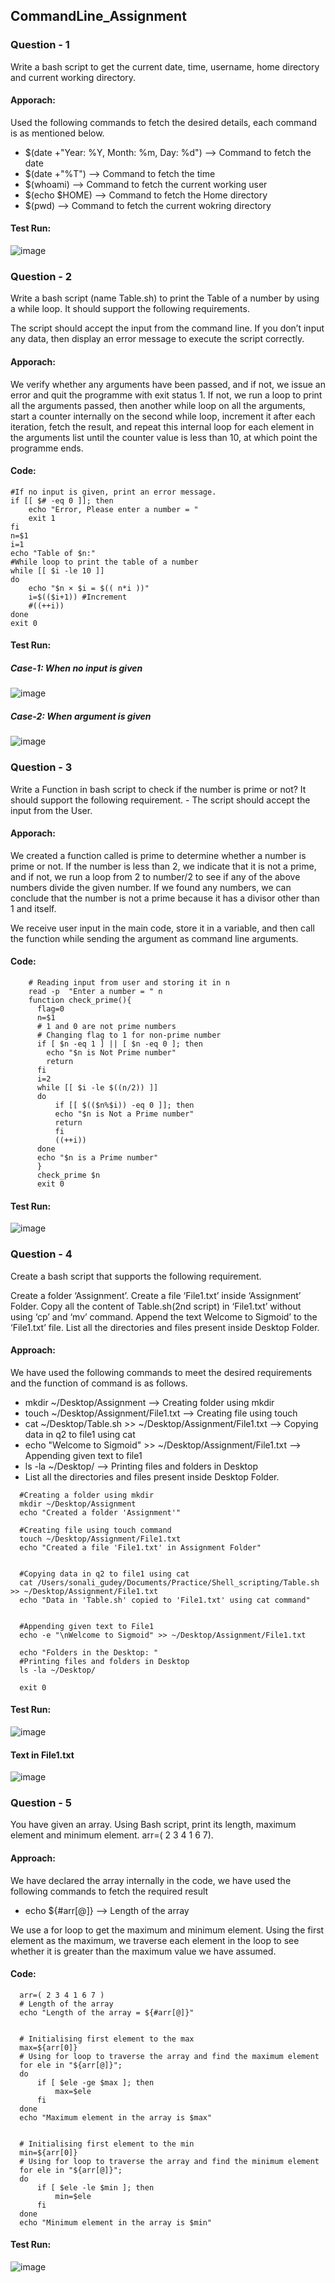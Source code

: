 ## CommandLine_Assignment

### Question - 1
Write a bash script to get the current date, time, username, home directory and current working directory.

#### Apporach:
Used the following commands to fetch the desired details, each command is as mentioned below.

* $(date +"Year: %Y, Month: %m, Day: %d")	--> Command to fetch the date
* $(date +"%T")	--> Command to fetch the time
* $(whoami) -->	Command to fetch the current working user
* $(echo $HOME)	--> Command to fetch the Home directory
* $(pwd) -->	Command to fetch the current wokring directory

#### Test Run:
![image](https://user-images.githubusercontent.com/123619701/216612605-ac71680c-9313-44b0-875a-9d73c2fe6944.png)


### Question - 2
Write a bash script (name Table.sh) to print the Table of a number by using a while loop. It should support the following requirements.

The script should accept the input from the command line.
If you don’t input any data, then display an error message to execute the script correctly.
#### Apporach:
We verify whether any arguments have been passed, and if not, we issue an error and quit the programme with exit status 1. If not, we run a loop to print all the arguments passed, then another while loop on all the arguments, start a counter internally on the second while loop, increment it after each iteration, fetch the result, and repeat this internal loop for each element in the arguments list until the counter value is less than 10, at which point the programme ends.


#### Code:

```
#If no input is given, print an error message.
if [[ $# -eq 0 ]]; then
    echo "Error, Please enter a number = "
    exit 1
fi
n=$1
i=1
echo "Table of $n:"
#While loop to print the table of a number
while [[ $i -le 10 ]]
do
    echo "$n × $i = $(( n*i ))"
    i=$(($i+1)) #Increment
    #((++i)) 
done
exit 0
```

#### Test Run:
##### Case-1: When no input is given
![image](https://user-images.githubusercontent.com/123619701/216614178-9de70c87-f24a-4042-9633-87aba02357c5.png)

##### Case-2: When argument is given
![image](https://user-images.githubusercontent.com/123619701/216614898-cd3d41a1-eab4-40f0-bfad-a428ed1acd48.png)

### Question - 3
Write a Function in bash script to check if the number is prime or not? It should support the following requirement. - The script should accept the input from the User.

#### Apporach:
We created a function called is prime to determine whether a number is prime or not. If the number is less than 2, we indicate that it is not a prime, and if not, we run a loop from 2 to number/2 to see if any of the above numbers divide the given number. If we found any numbers, we can conclude that the number is not a prime because it has a divisor other than 1 and itself.

We receive user input in the main code, store it in a variable, and then call the function while sending the argument as command line arguments.

#### Code:
```
    # Reading input from user and storing it in n
    read -p  "Enter a number = " n 
    function check_prime(){
      flag=0
      n=$1
      # 1 and 0 are not prime numbers
      # Changing flag to 1 for non-prime number
      if [ $n -eq 1 ] || [ $n -eq 0 ]; then
        echo "$n is Not Prime number"
        return
      fi
      i=2
      while [[ $i -le $((n/2)) ]]
      do
          if [[ $(($n%$i)) -eq 0 ]]; then
          echo "$n is Not a Prime number"
          return
          fi
          ((++i))
      done
      echo "$n is a Prime number"
      }
      check_prime $n
      exit 0
  ```

#### Test Run:
![image](https://user-images.githubusercontent.com/123619701/216615773-280f9ebf-21b9-4704-8955-b0d28e8bcd91.png)

### Question - 4
Create a bash script that supports the following requirement.

Create a folder ‘Assignment’.
Create a file ‘File1.txt’ inside ‘Assignment’ Folder.
Copy all the content of Table.sh(2nd script) in ‘File1.txt’ without using ‘cp’ and ‘mv’ command.
Append the text Welcome to Sigmoid’ to the ‘File1.txt’ file.
List all the directories and files present inside Desktop Folder.

#### Approach:
We have used the following commands to meet the desired requirements and the function of command is as follows.


* mkdir ~/Desktop/Assignment	--> Creating folder using mkdir
* touch ~/Desktop/Assignment/File1.txt -->	Creating file using touch
* cat ~/Desktop/Table.sh >> ~/Desktop/Assignment/File1.txt -->	Copying data in q2 to file1 using cat
* echo "Welcome to Sigmoid" >> ~/Desktop/Assignment/File1.txt -->	Appending given text to file1
* ls -la ~/Desktop/	--> Printing files and folders in Desktop
* List all the directories and files present inside Desktop Folder.

```
  #Creating a folder using mkdir
  mkdir ~/Desktop/Assignment
  echo "Created a folder 'Assignment'"

  #Creating file using touch command
  touch ~/Desktop/Assignment/File1.txt
  echo "Created a file 'File1.txt' in Assignment Folder"


  #Copying data in q2 to file1 using cat
  cat /Users/sonali_gudey/Documents/Practice/Shell_scripting/Table.sh >> ~/Desktop/Assignment/File1.txt
  echo "Data in 'Table.sh' copied to 'File1.txt' using cat command"


  #Appending given text to File1
  echo -e "\nWelcome to Sigmoid" >> ~/Desktop/Assignment/File1.txt

  echo "Folders in the Desktop: "
  #Printing files and folders in Desktop
  ls -la ~/Desktop/

  exit 0
  ```
  
  #### Test Run:
  ![image](https://user-images.githubusercontent.com/123619701/216618013-90073d71-bed7-416a-bfc8-b9d7e3a45dd4.png)
  
  #### Text in File1.txt

![image](https://user-images.githubusercontent.com/123619701/216618574-6cb45ff5-8924-44c9-b637-43629c6890f0.png)

### Question - 5
You have given an array. Using Bash script, print its length, maximum element and minimum element. arr=( 2 3 4 1 6 7).

#### Approach:
We have declared the array internally in the code, we have used the following commands to fetch the required result

* echo ${#arr[@]}	--> Length of the array

We use a for loop to get the maximum and minimum element. Using the first element as the maximum, we traverse each element in the loop to see whether it is greater than the maximum value we have assumed.
#### Code:
```
  arr=( 2 3 4 1 6 7 )
  # Length of the array
  echo "Length of the array = ${#arr[@]}"


  # Initialising first element to the max
  max=${arr[0]}
  # Using for loop to traverse the array and find the maximum element
  for ele in "${arr[@]}";
  do
      if [ $ele -ge $max ]; then
          max=$ele
      fi
  done
  echo "Maximum element in the array is $max"


  # Initialising first element to the min
  min=${arr[0]}
  # Using for loop to traverse the array and find the minimum element
  for ele in "${arr[@]}";
  do
      if [ $ele -le $min ]; then
          min=$ele
      fi
  done
  echo "Minimum element in the array is $min"
```
#### Test Run:
![image](https://user-images.githubusercontent.com/123619701/216619832-f7a46efc-3b2d-441f-8b23-f7cd2d5b6ac3.png)
